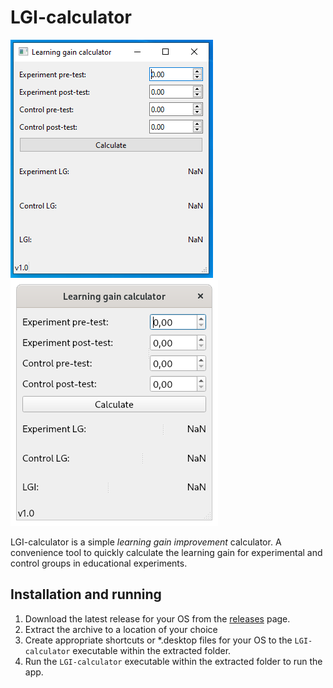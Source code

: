# LGI-calculator

![windows](screenshots/windows.png)
![linux](screenshots/linux.png)

LGI-calculator is a simple *learning gain improvement* calculator. A convenience tool to quickly calculate the learning gain for experimental and control groups in educational experiments.

## Installation and running

1. Download the latest release for your OS from the [releases](https://github.com/morngrar/LGI-calculator/releases) page.
1. Extract the archive to a location of your choice
1. Create appropriate shortcuts or *.desktop files for your OS to the `LGI-calculator` executable within the extracted folder.
1. Run the `LGI-calculator` executable within the extracted folder to run the app.
